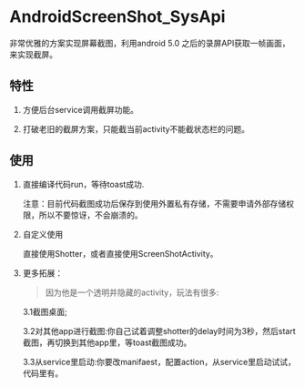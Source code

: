 # AndroidScreenShot_SysApi
非常优雅的方案实现屏幕截图，利用android 5.0 之后的录屏API获取一帧画面，来实现截屏。

## 特性 

 1. 方便后台service调用截屏功能。
    
    
 2. 打破老旧的截屏方案，只能截当前activity不能截状态栏的问题。
 
## 使用

1. 直接编译代码run，等待toast成功.

    注意：目前代码截图成功后保存到使用外置私有存储，不需要申请外部存储权限，所以不要惊讶，不会崩溃的。
    
2. 自定义使用
   
    直接使用Shotter，或者直接使用ScreenShotActivity。
    
3. 更多拓展：
   
   > 因为他是一个透明并隐藏的activity，玩法有很多:
    
   3.1截图桌面;
   
   3.2对其他app进行截图:你自己试着调整shotter的delay时间为3秒，然后start截图，再切换到其他app里，等toast截图成功。
   
   3.3从service里启动:你要改manifaest，配置action，从service里启动试试，代码里有。